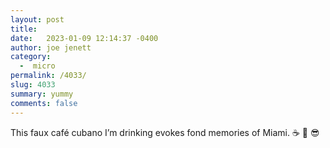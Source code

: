 ```yaml
---
layout: post
title:  
date:   2023-01-09 12:14:37 -0400
author: joe jenett
category:
  -  micro
permalink: /4033/
slug: 4033
summary: yummy
comments: false
---
```

This faux café cubano I’m drinking evokes fond memories of Miami.  ☕️ 🌴 😎

<a style="display:none;" href="https://brid.gy/publish/mastodon"><small>(cross-posted to mastodon)</small></a>